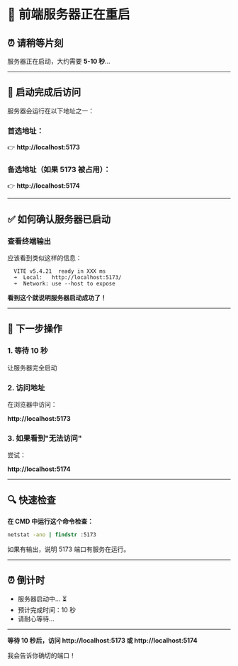 # 🚀 前端服务器正在重启

## ⏰ 请稍等片刻

服务器正在启动，大约需要 **5-10 秒**...

---

## 📍 启动完成后访问

服务器会运行在以下地址之一：

### 首选地址：
👉 **http://localhost:5173**

### 备选地址（如果 5173 被占用）：
👉 **http://localhost:5174**

---

## ✅ 如何确认服务器已启动

### 查看终端输出

应该看到类似这样的信息：
```
  VITE v5.4.21  ready in XXX ms
  ➜  Local:   http://localhost:5173/
  ➜  Network: use --host to expose
```

**看到这个就说明服务器启动成功了！**

---

## 🎯 下一步操作

### 1. 等待 10 秒

让服务器完全启动

### 2. 访问地址

在浏览器中访问：

**http://localhost:5173**

### 3. 如果看到"无法访问"

尝试：

**http://localhost:5174**

---

## 🔍 快速检查

**在 CMD 中运行这个命令检查：**

```cmd
netstat -ano | findstr :5173
```

如果有输出，说明 5173 端口有服务在运行。

---

## ⏰ 倒计时

- 服务器启动中... ⏳
- 预计完成时间：10 秒
- 请耐心等待...

---

**等待 10 秒后，访问 http://localhost:5173 或 http://localhost:5174**

我会告诉你确切的端口！


